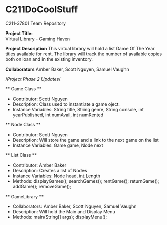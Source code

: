 # C211DoCoolStuff
C211-37801 Team Repository 

**Project Title:**  
Virtual Library - Gaming Haven  

**Project Description**
This virtual library will hold a list Game Of The Year titles available for rent. 
The library will track the number of available copies both on loan and in the existing inventory. 

**Collaborators**
Amber Baker, Scott Nguyen, Samuel Vaughn 


/*Project Phase 2 Updates*/

** Game Class **
- Contributor: Scott Nguyen                                                                   
- Description: Class used to instantiate a game oject.                                       
- Instance Variables: String title, String genre, String console, int yearPublished, int        numAvail, int numRented                                   

** Node Class **
- Contributor: Scott Nguyen 
- Description: Will store the game and a link to the next game on the list 
- Instance Variables: Game game, Node next 
      
** List Class **  
- Contributor: Amber Baker
- Description: Creates a list of Nodes 
- Instance Variables: Node head, int Length 
- Methods: displayGames(); searchGames(); rentGame(); returnGame(); addGame();             removeGame(); 
             
** GameLibrary **  
- Collaborators: Amber Baker, Scott Nguyen, Samuel Vaughn 
- Description: Will hold the Main and Display Menu 
- Methods: main(String[] args); displayMenu(); 
